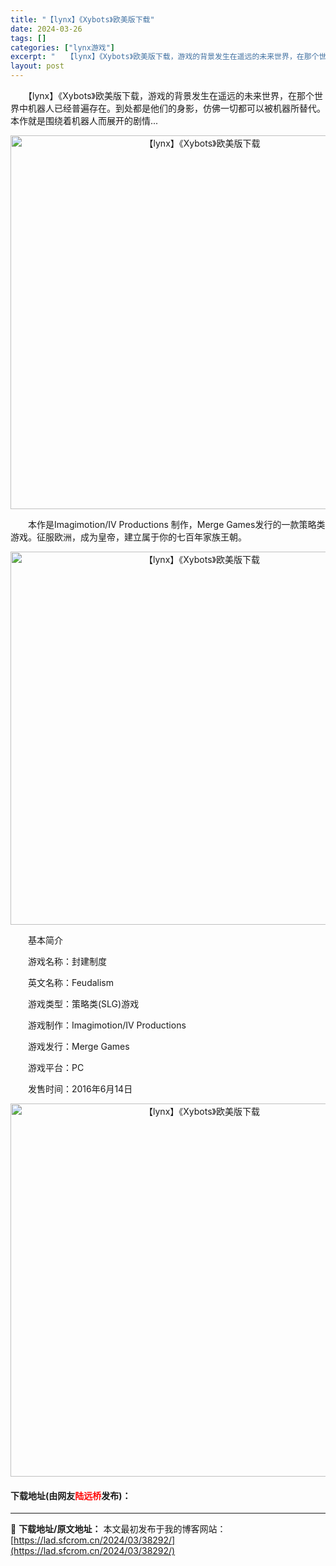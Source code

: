```yaml
---
title: "【lynx】《Xybots》欧美版下载"
date: 2024-03-26
tags: []
categories: ["lynx游戏"]
excerpt: "　　【lynx】《Xybots》欧美版下载，游戏的背景发生在遥远的未来世界，在那个世界中机器人已经普遍存在。到处都是他们的身影，仿佛一切都可以被机器所替代。本作就是围绕着机器人而展开的剧情... 　　本作是Imagimotion/IV Productions 制作，Merge Games发行的一款策&hellip;"
layout: post
---
```


 <p>　　【lynx】《Xybots》欧美版下载，游戏的背景发生在遥远的未来世界，在那个世界中机器人已经普遍存在。到处都是他们的身影，仿佛一切都可以被机器所替代。本作就是围绕着机器人而展开的剧情...</p> <p align="center"><img align="" border="0" src="https://lad.sfcrom.cn/wp-content/uploads/2024/03/20240326_6602c45182509.png" width="598" alt="【lynx】《Xybots》欧美版下载" /></p> <p>　　本作是Imagimotion/IV Productions 制作，Merge Games发行的一款策略类游戏。征服欧洲，成为皇帝，建立属于你的七百年家族王朝。</p> <p align="center"><img align="" border="0" src="https://lad.sfcrom.cn/wp-content/uploads/2024/03/20240326_6602c4532bbff.png" width="597" alt="【lynx】《Xybots》欧美版下载" /></p> <p>　　基本简介</p> <p>　　游戏名称：封建制度</p> <p>　　英文名称：Feudalism</p> <p>　　游戏类型：策略类(SLG)游戏</p> <p>　　游戏制作：Imagimotion/IV Productions</p> <p>　　游戏发行：Merge Games</p> <p>　　游戏平台：PC</p> <p>　　发售时间：2016年6月14日</p> <p align="center"><img align="" border="0" src="https://lad.sfcrom.cn/wp-content/uploads/2024/03/20240326_6602c454937cc.png" width="597" alt="【lynx】《Xybots》欧美版下载" /></p> <p><h4>下载地址(由网友<font color="red">陆远桥</font>发布)：</h4></p> 

---
📖 **下载地址/原文地址：** 本文最初发布于我的博客网站：[https://lad.sfcrom.cn/2024/03/38292/](https://lad.sfcrom.cn/2024/03/38292/)
